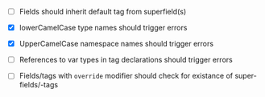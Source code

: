 - [ ] Fields should inherit default tag from superfield(s)

- [x] lowerCamelCase type names should trigger errors

- [x] UpperCamelCase namespace names should trigger errors

- [ ] References to var types in tag declarations should trigger errors

- [ ] Fields/tags with `override` modifier should check for existance of super-fields/-tags
